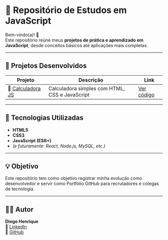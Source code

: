 # 🧠 Repositório de Estudos em JavaScript

Bem-vindo(a)! 👋  
Este repositório reúne meus **projetos de prática e aprendizado em JavaScript**, desde conceitos básicos até aplicações mais completas.

---

## 🚀 Projetos Desenvolvidos

| Projeto | Descrição | Link |
|----------|------------|------|
| 🧮 [Calculadora JS](https://github.com/Diego1601/Estudos-JavaScript/tree/main/01-CalculadoraJS) | Calculadora simples com HTML, CSS e JavaScript | [Ver código](https://github.com/Diego1601/Estudos-JavaScript/tree/main/01-CalculadoraJS/02-C%C3%93DIGO/src) |


---

## 🧰 Tecnologias Utilizadas

- **HTML5**
- **CSS3**
- **JavaScript (ES6+)**
- *(e futuramente: React, Node.js, MySQL, etc.)*

---

## 💡 Objetivo

Este repositório tem como objetivo registrar minha evolução como desenvolvedor e servir como Portfólio GitHub para recrutadores e colegas de tecnologia.

---

## 👨‍💻 Autor

**Diego Henrique**  
🔗 [LinkedIn](https://www.linkedin.com/in/diegohenrique97/)  
🐙 [GitHub](https://github.com/Diego1601)
